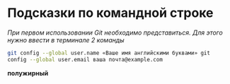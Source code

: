 # Подсказки по командной строке
*При первом использовании Git необходимо представиться. Для
этого нужно ввести в терминале 2 команды*
```sh
git config --global user.name «Ваше имя английскими буквами» git 
config --global user.email ваша почта@example.com
```

**полужирный**